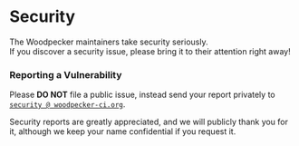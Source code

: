 # Security

The Woodpecker maintainers take security seriously.  
If you discover a security issue, please bring it to their attention right away!

### Reporting a Vulnerability

Please **DO NOT** file a public issue, instead send your report privately to [`security @ woodpecker-ci.org`](mailto:security@woodpecker-ci.org).

Security reports are greatly appreciated, and we will publicly thank you for it, although we keep your name confidential if you request it.
